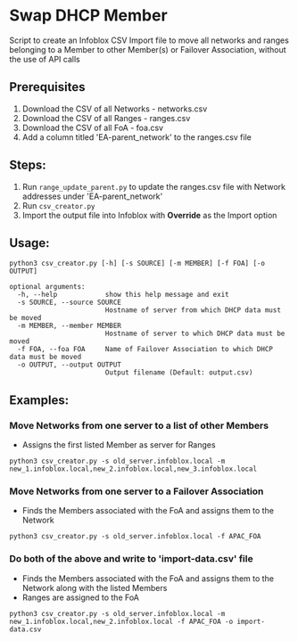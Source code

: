 # Swap DHCP Member
Script to create an Infoblox CSV Import file to move all networks and ranges belonging to a Member to other Member(s) or Failover Association, without the use of API calls

## Prerequisites
1. Download the CSV of all Networks - networks.csv
2. Download the CSV of all Ranges - ranges.csv
3. Download the CSV of all FoA - foa.csv
4. Add a column titled 'EA-parent_network' to the ranges.csv file

## Steps:
1. Run `range_update_parent.py` to update the ranges.csv file with Network addresses under 'EA-parent_network'
2. Run `csv_creator.py`
3. Import the output file into Infoblox with **Override** as the Import option

## Usage:
```
python3 csv_creator.py [-h] [-s SOURCE] [-m MEMBER] [-f FOA] [-o OUTPUT]

optional arguments:
  -h, --help            show this help message and exit
  -s SOURCE, --source SOURCE
                        Hostname of server from which DHCP data must be moved
  -m MEMBER, --member MEMBER
                        Hostname of server to which DHCP data must be moved
  -f FOA, --foa FOA     Name of Failover Association to which DHCP data must be moved
  -o OUTPUT, --output OUTPUT
                        Output filename (Default: output.csv)
```

## Examples:

### Move Networks from one server to a list of other Members
- Assigns the first listed Member as server for Ranges
```
python3 csv_creator.py -s old_server.infoblox.local -m new_1.infoblox.local,new_2.infoblox.local,new_3.infoblox.local
```

### Move Networks from one server to a Failover Association
- Finds the Members associated with the FoA and assigns them to the Network
```
python3 csv_creator.py -s old_server.infoblox.local -f APAC_FOA
```

### Do both of the above and write to 'import-data.csv' file
- Finds the Members associated with the FoA and assigns them to the Network along with the listed Members
- Ranges are assigned to the FoA
```
python3 csv_creator.py -s old_server.infoblox.local -m new_1.infoblox.local,new_2.infoblox.local -f APAC_FOA -o import-data.csv
```

